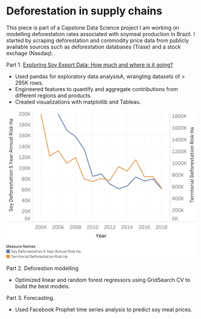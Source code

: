 # Deforestation in supply chains

This piece is part of a Capstone Data Science project I am working on modelling deforestation rates associated with soymeal production in Brazil. I started by scraping deforestation and commodity price data from publicly available sources such as deforestation databases (Trase) and a stock exchage (Nasdaq).

Part 1. [Exploring Soy Export Data: How much and where is it going?](https://github.com/angienic/My_Portfolio/blob/main/Cap_EDA_Model_Clean.ipynb)

- Used pandas for exploratory data analysisA, wrangling datasets of > 295K rows. 
- Engineered features to quantify and aggregate contributions from different regions and products.
- Created visualizations with matplotlib and Tableau.

![Deforestation risk trends 2004-2018](https://github.com/angienic/My_Portfolio/blob/main/images/Deforestation_risk_sm.jpg)

Part 2. Deforestion modelling

- Optimized linear and random forest regressors using GridSearch CV to  build the best models.

Part 3. Forecasting.

- Used Facebook Prophet time series analysis to predict soy meal prices.

